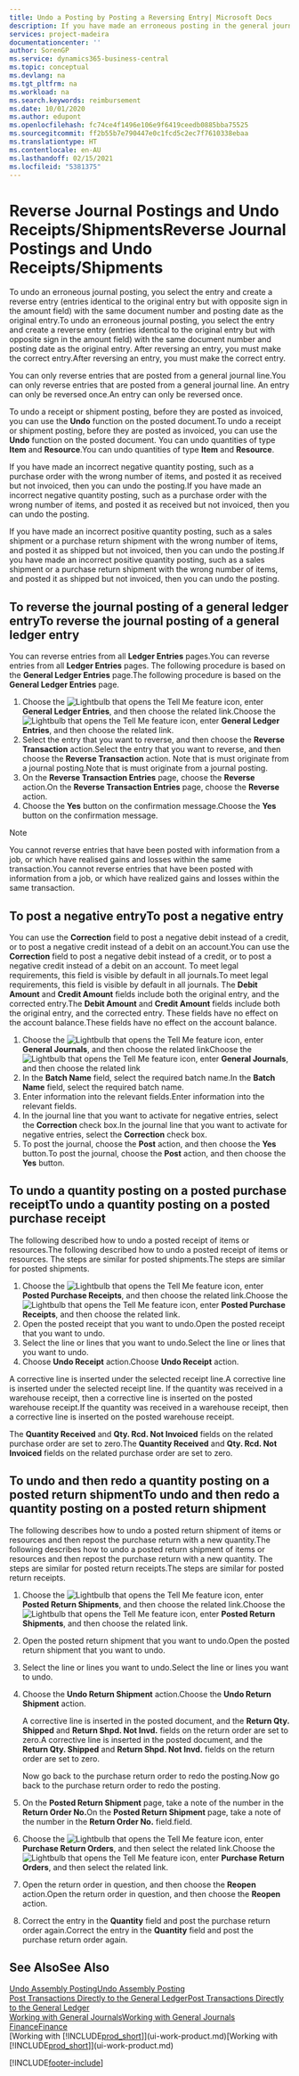 ```yaml
---
title: Undo a Posting by Posting a Reversing Entry| Microsoft Docs
description: If you have made an erroneous posting in the general journal, then you can use the Reverse Transaction function to undo the posting with a correct audit trail.
services: project-madeira
documentationcenter: ''
author: SorenGP
ms.service: dynamics365-business-central
ms.topic: conceptual
ms.devlang: na
ms.tgt_pltfrm: na
ms.workload: na
ms.search.keywords: reimbursement
ms.date: 10/01/2020
ms.author: edupont
ms.openlocfilehash: fc74ce4f1496e106e9f6419ceedb0885bba75525
ms.sourcegitcommit: ff2b55b7e790447e0c1fcd5c2ec7f7610338ebaa
ms.translationtype: HT
ms.contentlocale: en-AU
ms.lasthandoff: 02/15/2021
ms.locfileid: "5381375"
---
```

# <a name="reverse-journal-postings-and-undo-receiptsshipments"></a><span data-ttu-id="6caef-103">Reverse Journal Postings and Undo Receipts/Shipments</span><span class="sxs-lookup"><span data-stu-id="6caef-103">Reverse Journal Postings and Undo Receipts/Shipments</span></span>
<span data-ttu-id="6caef-104">To undo an erroneous journal posting, you select the entry and create a reverse entry (entries identical to the original entry but with opposite sign in the amount field) with the same document number and posting date as the original entry.</span><span class="sxs-lookup"><span data-stu-id="6caef-104">To undo an erroneous journal posting, you select the entry and create a reverse entry (entries identical to the original entry but with opposite sign in the amount field) with the same document number and posting date as the original entry.</span></span> <span data-ttu-id="6caef-105">After reversing an entry, you must make the correct entry.</span><span class="sxs-lookup"><span data-stu-id="6caef-105">After reversing an entry, you must make the correct entry.</span></span>

<span data-ttu-id="6caef-106">You can only reverse entries that are posted from a general journal line.</span><span class="sxs-lookup"><span data-stu-id="6caef-106">You can only reverse entries that are posted from a general journal line.</span></span> <span data-ttu-id="6caef-107">An entry can only be reversed once.</span><span class="sxs-lookup"><span data-stu-id="6caef-107">An entry can only be reversed once.</span></span>

<span data-ttu-id="6caef-108">To undo a receipt or shipment posting, before they are posted as invoiced, you can use the **Undo** function on the posted document.</span><span class="sxs-lookup"><span data-stu-id="6caef-108">To undo a receipt or shipment posting, before they are posted as invoiced, you can use the **Undo** function on the posted document.</span></span> <span data-ttu-id="6caef-109">You can undo quantities of type **Item** and **Resource**.</span><span class="sxs-lookup"><span data-stu-id="6caef-109">You can undo quantities of type **Item** and **Resource**.</span></span>

<span data-ttu-id="6caef-110">If you have made an incorrect negative quantity posting, such as a purchase order with the wrong number of items, and posted it as received but not invoiced, then you can undo the posting.</span><span class="sxs-lookup"><span data-stu-id="6caef-110">If you have made an incorrect negative quantity posting, such as a purchase order with the wrong number of items, and posted it as received but not invoiced, then you can undo the posting.</span></span>

<span data-ttu-id="6caef-111">If you have made an incorrect positive quantity posting, such as a sales shipment or a purchase return shipment with the wrong number of items, and posted it as shipped but not invoiced, then you can undo the posting.</span><span class="sxs-lookup"><span data-stu-id="6caef-111">If you have made an incorrect positive quantity posting, such as a sales shipment or a purchase return shipment with the wrong number of items, and posted it as shipped but not invoiced, then you can undo the posting.</span></span>   

## <a name="to-reverse-the-journal-posting-of-a-general-ledger-entry"></a><span data-ttu-id="6caef-112">To reverse the journal posting of a general ledger entry</span><span class="sxs-lookup"><span data-stu-id="6caef-112">To reverse the journal posting of a general ledger entry</span></span>
<span data-ttu-id="6caef-113">You can reverse entries from all **Ledger Entries** pages.</span><span class="sxs-lookup"><span data-stu-id="6caef-113">You can reverse entries from all **Ledger Entries** pages.</span></span> <span data-ttu-id="6caef-114">The following procedure is based on the **General Ledger Entries** page.</span><span class="sxs-lookup"><span data-stu-id="6caef-114">The following procedure is based on the **General Ledger Entries** page.</span></span>
1. <span data-ttu-id="6caef-115">Choose the ![Lightbulb that opens the Tell Me feature](media/ui-search/search_small.png "Tell me what you want to do") icon, enter **General Ledger Entries**, and then choose the related link.</span><span class="sxs-lookup"><span data-stu-id="6caef-115">Choose the ![Lightbulb that opens the Tell Me feature](media/ui-search/search_small.png "Tell me what you want to do") icon, enter **General Ledger Entries**, and then choose the related link.</span></span>
2. <span data-ttu-id="6caef-116">Select the entry that you want to reverse, and then choose the **Reverse Transaction** action.</span><span class="sxs-lookup"><span data-stu-id="6caef-116">Select the entry that you want to reverse, and then choose the **Reverse Transaction** action.</span></span> <span data-ttu-id="6caef-117">Note that is must originate from a journal posting.</span><span class="sxs-lookup"><span data-stu-id="6caef-117">Note that is must originate from a journal posting.</span></span>
3. <span data-ttu-id="6caef-118">On the **Reverse Transaction Entries** page, choose the **Reverse** action.</span><span class="sxs-lookup"><span data-stu-id="6caef-118">On the **Reverse Transaction Entries** page, choose the **Reverse** action.</span></span>
4. <span data-ttu-id="6caef-119">Choose the **Yes** button on the confirmation message.</span><span class="sxs-lookup"><span data-stu-id="6caef-119">Choose the **Yes** button on the confirmation message.</span></span>

> [!NOTE]
> <span data-ttu-id="6caef-120">You cannot reverse entries that have been posted with information from a job, or which have realised gains and losses within the same transaction.</span><span class="sxs-lookup"><span data-stu-id="6caef-120">You cannot reverse entries that have been posted with information from a job, or which have realized gains and losses within the same transaction.</span></span>

## <a name="to-post-a-negative-entry"></a><span data-ttu-id="6caef-121">To post a negative entry</span><span class="sxs-lookup"><span data-stu-id="6caef-121">To post a negative entry</span></span>  
<span data-ttu-id="6caef-122">You can use the **Correction** field to post a negative debit instead of a credit, or to post a negative credit instead of a debit on an account.</span><span class="sxs-lookup"><span data-stu-id="6caef-122">You can use the **Correction** field to post a negative debit instead of a credit, or to post a negative credit instead of a debit on an account.</span></span> <span data-ttu-id="6caef-123">To meet legal requirements, this field is visible by default in all journals.</span><span class="sxs-lookup"><span data-stu-id="6caef-123">To meet legal requirements, this field is visible by default in all journals.</span></span> <span data-ttu-id="6caef-124">The **Debit Amount** and **Credit Amount** fields include both the original entry, and the corrected entry.</span><span class="sxs-lookup"><span data-stu-id="6caef-124">The **Debit Amount** and **Credit Amount** fields include both the original entry, and the corrected entry.</span></span> <span data-ttu-id="6caef-125">These fields have no effect on the account balance.</span><span class="sxs-lookup"><span data-stu-id="6caef-125">These fields have no effect on the account balance.</span></span>  

1.  <span data-ttu-id="6caef-126">Choose the ![Lightbulb that opens the Tell Me feature](media/ui-search/search_small.png "Tell me what you want to do") icon, enter **General Journals**, and then choose the related link</span><span class="sxs-lookup"><span data-stu-id="6caef-126">Choose the ![Lightbulb that opens the Tell Me feature](media/ui-search/search_small.png "Tell me what you want to do") icon, enter **General Journals**, and then choose the related link</span></span>  
2.  <span data-ttu-id="6caef-127">In the **Batch Name** field, select the required batch name.</span><span class="sxs-lookup"><span data-stu-id="6caef-127">In the **Batch Name** field, select the required batch name.</span></span>  
3.  <span data-ttu-id="6caef-128">Enter information into the relevant fields.</span><span class="sxs-lookup"><span data-stu-id="6caef-128">Enter information into the relevant fields.</span></span>  
4.  <span data-ttu-id="6caef-129">In the journal line that you want to activate for negative entries, select the **Correction** check box.</span><span class="sxs-lookup"><span data-stu-id="6caef-129">In the journal line that you want to activate for negative entries, select the **Correction** check box.</span></span>  
5.  <span data-ttu-id="6caef-130">To post the journal, choose the **Post** action, and then choose the **Yes** button.</span><span class="sxs-lookup"><span data-stu-id="6caef-130">To post the journal, choose the **Post** action, and then choose the **Yes** button.</span></span>

## <a name="to-undo-a-quantity-posting-on-a-posted-purchase-receipt"></a><span data-ttu-id="6caef-131">To undo a quantity posting on a posted purchase receipt</span><span class="sxs-lookup"><span data-stu-id="6caef-131">To undo a quantity posting on a posted purchase receipt</span></span>  
<span data-ttu-id="6caef-132">The following described how to undo a posted receipt of items or resources.</span><span class="sxs-lookup"><span data-stu-id="6caef-132">The following described how to undo a posted receipt of items or resources.</span></span> <span data-ttu-id="6caef-133">The steps are similar for posted shipments.</span><span class="sxs-lookup"><span data-stu-id="6caef-133">The steps are similar for posted shipments.</span></span>

1.  <span data-ttu-id="6caef-134">Choose the ![Lightbulb that opens the Tell Me feature](media/ui-search/search_small.png "Tell me what you want to do") icon, enter **Posted Purchase Receipts**, and then choose the related link.</span><span class="sxs-lookup"><span data-stu-id="6caef-134">Choose the ![Lightbulb that opens the Tell Me feature](media/ui-search/search_small.png "Tell me what you want to do") icon, enter **Posted Purchase Receipts**, and then choose the related link.</span></span>  
2.  <span data-ttu-id="6caef-135">Open the posted receipt that you want to undo.</span><span class="sxs-lookup"><span data-stu-id="6caef-135">Open the posted receipt that you want to undo.</span></span>  
3.  <span data-ttu-id="6caef-136">Select the line or lines that you want to undo.</span><span class="sxs-lookup"><span data-stu-id="6caef-136">Select the line or lines that you want to undo.</span></span>  
4.  <span data-ttu-id="6caef-137">Choose **Undo Receipt** action.</span><span class="sxs-lookup"><span data-stu-id="6caef-137">Choose **Undo Receipt** action.</span></span>

<span data-ttu-id="6caef-138">A corrective line is inserted under the selected receipt line.</span><span class="sxs-lookup"><span data-stu-id="6caef-138">A corrective line is inserted under the selected receipt line.</span></span> <span data-ttu-id="6caef-139">If the quantity was received in a warehouse receipt, then a corrective line is inserted on the posted warehouse receipt.</span><span class="sxs-lookup"><span data-stu-id="6caef-139">If the quantity was received in a warehouse receipt, then a corrective line is inserted on the posted warehouse receipt.</span></span>  

<span data-ttu-id="6caef-140">The **Quantity Received** and **Qty. Rcd. Not Invoiced** fields on the related purchase order are set to zero.</span><span class="sxs-lookup"><span data-stu-id="6caef-140">The **Quantity Received** and **Qty. Rcd. Not Invoiced** fields on the related purchase order are set to zero.</span></span>

## <a name="to-undo-and-then-redo-a-quantity-posting-on-a-posted-return-shipment"></a><span data-ttu-id="6caef-141">To undo and then redo a quantity posting on a posted return shipment</span><span class="sxs-lookup"><span data-stu-id="6caef-141">To undo and then redo a quantity posting on a posted return shipment</span></span>
<span data-ttu-id="6caef-142">The following describes how to undo a posted return shipment of items or resources and then repost the purchase return with a new quantity.</span><span class="sxs-lookup"><span data-stu-id="6caef-142">The following describes how to undo a posted return shipment of items or resources and then repost the purchase return with a new quantity.</span></span> <span data-ttu-id="6caef-143">The steps are similar for posted return receipts.</span><span class="sxs-lookup"><span data-stu-id="6caef-143">The steps are similar for posted return receipts.</span></span>

1.  <span data-ttu-id="6caef-144">Choose the ![Lightbulb that opens the Tell Me feature](media/ui-search/search_small.png "Tell me what you want to do") icon, enter **Posted Return Shipments**, and then choose the related link.</span><span class="sxs-lookup"><span data-stu-id="6caef-144">Choose the ![Lightbulb that opens the Tell Me feature](media/ui-search/search_small.png "Tell me what you want to do") icon, enter **Posted Return Shipments**, and then choose the related link.</span></span>  
2.  <span data-ttu-id="6caef-145">Open the posted return shipment that you want to undo.</span><span class="sxs-lookup"><span data-stu-id="6caef-145">Open the posted return shipment that you want to undo.</span></span>
3. <span data-ttu-id="6caef-146">Select the line or lines you want to undo.</span><span class="sxs-lookup"><span data-stu-id="6caef-146">Select the line or lines you want to undo.</span></span>  

4.  <span data-ttu-id="6caef-147">Choose the **Undo Return Shipment** action.</span><span class="sxs-lookup"><span data-stu-id="6caef-147">Choose the **Undo Return Shipment** action.</span></span>  

    <span data-ttu-id="6caef-148">A corrective line is inserted in the posted document, and the **Return Qty. Shipped** and **Return Shpd. Not Invd.** fields on the return order are set to zero.</span><span class="sxs-lookup"><span data-stu-id="6caef-148">A corrective line is inserted in the posted document, and the **Return Qty. Shipped** and **Return Shpd. Not Invd.** fields on the return order are set to zero.</span></span>  

    <span data-ttu-id="6caef-149">Now go back to the purchase return order to redo the posting.</span><span class="sxs-lookup"><span data-stu-id="6caef-149">Now go back to the purchase return order to redo the posting.</span></span>  

5.  <span data-ttu-id="6caef-150">On the **Posted Return Shipment** page, take a note of the number in the **Return Order No.**</span><span class="sxs-lookup"><span data-stu-id="6caef-150">On the **Posted Return Shipment** page, take a note of the number in the **Return Order No.**</span></span> <span data-ttu-id="6caef-151">field.</span><span class="sxs-lookup"><span data-stu-id="6caef-151">field.</span></span>  
6.  <span data-ttu-id="6caef-152">Choose the ![Lightbulb that opens the Tell Me feature](media/ui-search/search_small.png "Tell me what you want to do") icon, enter **Purchase Return Orders**, and then select the related link.</span><span class="sxs-lookup"><span data-stu-id="6caef-152">Choose the ![Lightbulb that opens the Tell Me feature](media/ui-search/search_small.png "Tell me what you want to do") icon, enter **Purchase Return Orders**, and then select the related link.</span></span>  
7.  <span data-ttu-id="6caef-153">Open the return order in question, and then choose the **Reopen** action.</span><span class="sxs-lookup"><span data-stu-id="6caef-153">Open the return order in question, and then choose the **Reopen** action.</span></span>  
8.  <span data-ttu-id="6caef-154">Correct the entry in the **Quantity** field and post the purchase return order again.</span><span class="sxs-lookup"><span data-stu-id="6caef-154">Correct the entry in the **Quantity** field and post the purchase return order again.</span></span>  

## <a name="see-also"></a><span data-ttu-id="6caef-155">See Also</span><span class="sxs-lookup"><span data-stu-id="6caef-155">See Also</span></span>
[<span data-ttu-id="6caef-156">Undo Assembly Posting</span><span class="sxs-lookup"><span data-stu-id="6caef-156">Undo Assembly Posting</span></span>](assembly-how-to-undo-assembly-posting.md)  
[<span data-ttu-id="6caef-157">Post Transactions Directly to the General Ledger</span><span class="sxs-lookup"><span data-stu-id="6caef-157">Post Transactions Directly to the General Ledger</span></span>](finance-how-post-transactions-directly.md)  
[<span data-ttu-id="6caef-158">Working with General Journals</span><span class="sxs-lookup"><span data-stu-id="6caef-158">Working with General Journals</span></span>](ui-work-general-journals.md)  
[<span data-ttu-id="6caef-159">Finance</span><span class="sxs-lookup"><span data-stu-id="6caef-159">Finance</span></span>](finance.md)  
<span data-ttu-id="6caef-160">[Working with [!INCLUDE[prod_short](includes/prod_short.md)]](ui-work-product.md)</span><span class="sxs-lookup"><span data-stu-id="6caef-160">[Working with [!INCLUDE[prod_short](includes/prod_short.md)]](ui-work-product.md)</span></span>  


[!INCLUDE[footer-include](includes/footer-banner.md)]